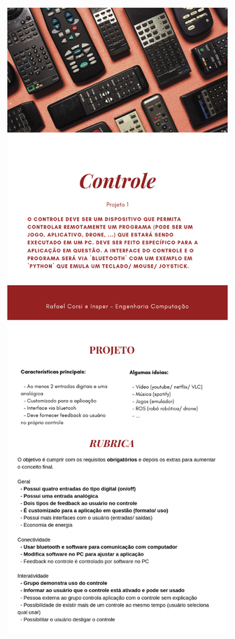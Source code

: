 ![](https://raw.githubusercontent.com/Insper/ComputacaoEmbarcada/master/Projeto%201/Controle-pg1.png)
![](https://raw.githubusercontent.com/Insper/ComputacaoEmbarcada/master/Projeto%201/Controle-pg2.png)